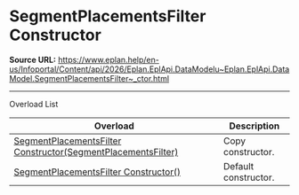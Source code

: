 # SegmentPlacementsFilter Constructor

**Source URL:** https://www.eplan.help/en-us/Infoportal/Content/api/2026/Eplan.EplApi.DataModelu~Eplan.EplApi.DataModel.SegmentPlacementsFilter~_ctor.html

---

Overload List

| Overload | Description |
| --- | --- |
| [SegmentPlacementsFilter Constructor(SegmentPlacementsFilter)](Eplan.EplApi.DataModelu~Eplan.EplApi.DataModel.SegmentPlacementsFilter~_ctor(SegmentPlacementsFilter).html) | Copy constructor. |
| [SegmentPlacementsFilter Constructor()](Eplan.EplApi.DataModelu~Eplan.EplApi.DataModel.SegmentPlacementsFilter~_ctor().html) | Default constructor. |
